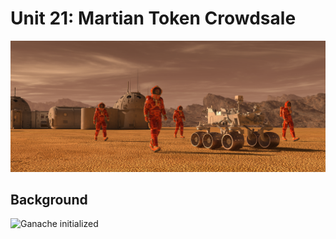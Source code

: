 # Unit 21: Martian Token Crowdsale

![alt=""](Images/application-image.png)

## Background

![Ganache initialized](Evaluation_Evidence/ganache_initialized.png) 
